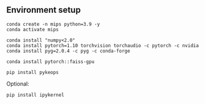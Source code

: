
## Environment setup

```
conda create -n mips python=3.9 -y
conda activate mips

conda install "numpy<2.0"
conda install pytorch=1.10 torchvision torchaudio -c pytorch -c nvidia
conda install pyg=2.0.4 -c pyg -c conda-forge

conda install pytorch::faiss-gpu

pip install pykeops
```


Optional:
```
pip install ipykernel
```